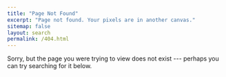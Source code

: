 ```yaml
---
title: "Page Not Found"
excerpt: "Page not found. Your pixels are in another canvas."
sitemap: false
layout: search
permalink: /404.html
---
```


Sorry, but the page you were trying to view does not exist --- perhaps you can try searching for it below.
<div class="gcse-search"></div>